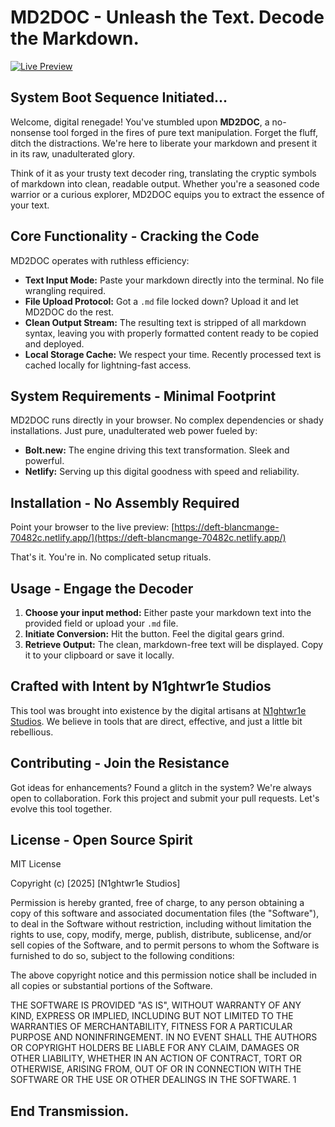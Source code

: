 # MD2DOC - Unleash the Text. Decode the Markdown.

[![Live Preview](https://img.shields.io/badge/Live%20Preview-Click%20Here-brightgreen)](https://deft-blancmange-70482c.netlify.app/)

## System Boot Sequence Initiated...

Welcome, digital renegade! You've stumbled upon **MD2DOC**, a no-nonsense tool forged in the fires of pure text manipulation. Forget the fluff, ditch the distractions. We're here to liberate your markdown and present it in its raw, unadulterated glory.

Think of it as your trusty text decoder ring, translating the cryptic symbols of markdown into clean, readable output. Whether you're a seasoned code warrior or a curious explorer, MD2DOC equips you to extract the essence of your text.

## Core Functionality - Cracking the Code

MD2DOC operates with ruthless efficiency:

* **Text Input Mode:** Paste your markdown directly into the terminal. No file wrangling required.
* **File Upload Protocol:** Got a `.md` file locked down? Upload it and let MD2DOC do the rest.
* **Clean Output Stream:** The resulting text is stripped of all markdown syntax, leaving you with properly formatted content ready to be copied and deployed.
* **Local Storage Cache:** We respect your time. Recently processed text is cached locally for lightning-fast access.

## System Requirements - Minimal Footprint

MD2DOC runs directly in your browser. No complex dependencies or shady installations. Just pure, unadulterated web power fueled by:

* **Bolt.new:** The engine driving this text transformation. Sleek and powerful.
* **Netlify:** Serving up this digital goodness with speed and reliability.

## Installation - No Assembly Required

Point your browser to the live preview: [https://deft-blancmange-70482c.netlify.app/](https://deft-blancmange-70482c.netlify.app/)

That's it. You're in. No complicated setup rituals.

## Usage - Engage the Decoder

1.  **Choose your input method:** Either paste your markdown text into the provided field or upload your `.md` file.
2.  **Initiate Conversion:** Hit the button. Feel the digital gears grind.
3.  **Retrieve Output:** The clean, markdown-free text will be displayed. Copy it to your clipboard or save it locally.

## Crafted with Intent by N1ghtwr1e Studios

This tool was brought into existence by the digital artisans at [N1ghtwr1e Studios](https://n1ghtw1re-studios.lovable.app/). We believe in tools that are direct, effective, and just a little bit rebellious.

## Contributing - Join the Resistance

Got ideas for enhancements? Found a glitch in the system? We're always open to collaboration. Fork this project and submit your pull requests. Let's evolve this tool together.

## License - Open Source Spirit

MIT License

Copyright (c) [2025] [N1ghtwr1e Studios]

Permission is hereby granted, free of charge, to any person obtaining a copy
of this software and associated documentation files (the "Software"), to deal
in the Software without restriction, including without limitation the rights
to use, copy, modify, merge, publish, distribute, sublicense, and/or sell
copies of the Software, and to permit persons to whom the Software is
furnished to do so, subject to the following conditions:

The above copyright notice and this permission notice shall be included in all
copies or substantial portions of the Software.

THE SOFTWARE IS PROVIDED "AS IS", WITHOUT WARRANTY OF ANY KIND, EXPRESS OR
IMPLIED, INCLUDING BUT NOT LIMITED TO THE WARRANTIES OF MERCHANTABILITY,
FITNESS FOR A PARTICULAR PURPOSE AND NONINFRINGEMENT. IN NO EVENT SHALL THE
AUTHORS OR COPYRIGHT HOLDERS BE LIABLE FOR ANY CLAIM, DAMAGES OR OTHER
LIABILITY, WHETHER IN AN ACTION OF CONTRACT, TORT OR OTHERWISE, ARISING FROM,
OUT OF OR IN CONNECTION WITH THE SOFTWARE OR THE USE OR OTHER DEALINGS IN THE
SOFTWARE. 1    


## End Transmission.
